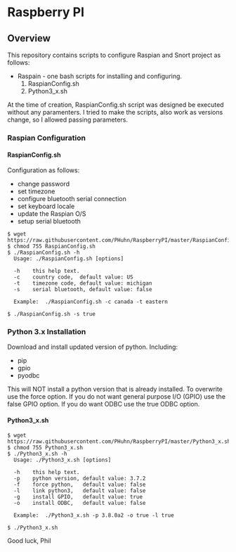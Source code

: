 # Raspberry PI
## Overview

This repository contains scripts to configure Raspian and Snort project as follows:
- Raspain - one bash scripts for installing and configuring.
  1. RaspianConfig.sh
  2. Python3_x.sh

At the time of creation, RaspianConfig.sh script was designed be executed without any paramenters.  I tried to make the scripts, also work as versions change, so I allowed passing parameters.

### Raspian Configuration

#### RaspianConfig.sh
Configuration as follows:
- change password
- set timezone
- configure bluetooth serial connection
- set keyboard locale
- update the Raspian O/S
- setup serial bluetooth

```
$ wget https://raw.githubusercontent.com/PHuhn/RaspberryPI/master/RaspianConfig.sh
$ chmod 755 RaspianConfig.sh
$ ./RaspianConfig.sh -h
  Usage: ./RaspianConfig.sh [options]

  -h    this help text.
  -c    country code,  default value: US
  -t    timezone code, default value: michigan
  -s    serial bluetooth, default value: false

  Example:  ./RaspianConfig.sh -c canada -t eastern

$ ./RaspianConfig.sh -s true
```

### Python 3.x Installation

Download and install updated version of python. Including:

- pip
- gpio
- pyodbc

This will NOT install a python version that is already installed.  To
overwrite use the force option.  If you do not want general purpose I/O
(GPIO) use the false GPIO option.  If you do want ODBC use the true
ODBC option.

#### Python3_x.sh

```
$ wget https://raw.githubusercontent.com/PHuhn/RaspberryPI/master/Python3_x.sh
$ chmod 755 Python3_x.sh
$ ./Python3_x.sh -h
  Usage: ./Python3_x.sh [options]

  -h    this help text.
  -p    python version, default value: 3.7.2
  -f    force python,   default value: false
  -l    link python3,   default value: false
  -g    install GPIO,   default value: true
  -o    install ODBC,   default value: false

  Example:  ./Python3_x.sh -p 3.8.0a2 -o true -l true

$ ./Python3_x.sh
```

Good luck, Phil

